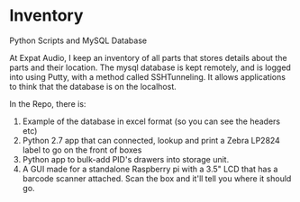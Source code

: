 # Inventory
Python Scripts and MySQL Database

At Expat Audio, I keep an inventory of all parts that stores details about the parts and their location.
The mysql database is kept remotely, and is logged into using Putty, with a method called SSHTunneling. 
It allows applications to think that the database is on the localhost.

In the Repo, there is:

1) Example of the database in excel format (so you can see the headers etc)
2) Python 2.7 app that can connected, lookup and print a Zebra LP2824 label to go on the front of boxes
3) Python app to bulk-add PID's drawers into storage unit.
4) A GUI made for a standalone Raspberry pi with a 3.5" LCD that has a barcode scanner attached. Scan the box and it'll tell you where it should go.

